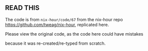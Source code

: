 ## READ THIS

The code is from `nix-hour/code/67` from the nix-hour repo https://github.com/tweag/nix-hour, replicated here.

Please view the original code, as the code here could have mistakes

because it was re-created/re-typed from scratch.
